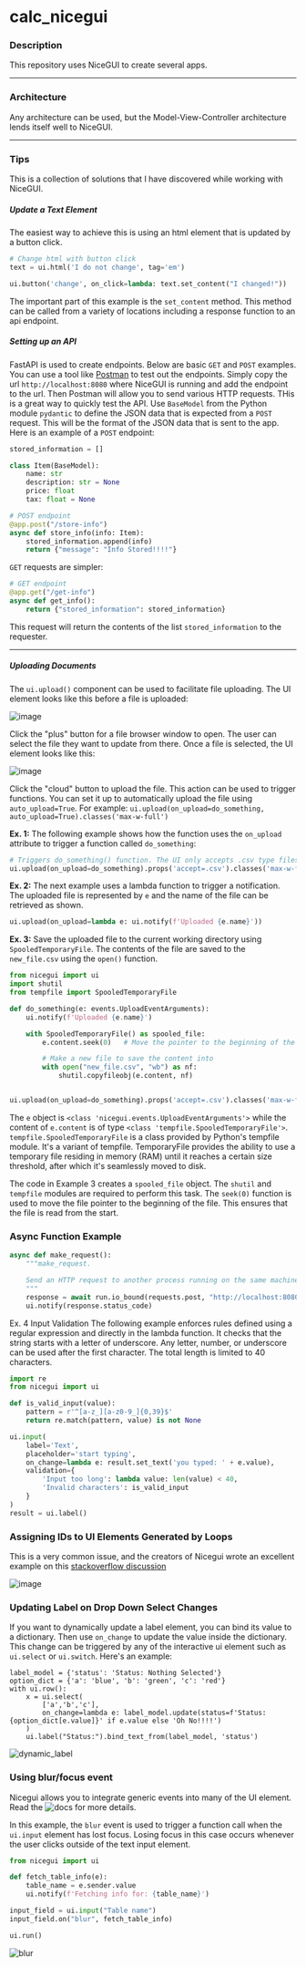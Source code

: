# calc_nicegui

### Description
This repository uses NiceGUI to create several apps.

---
### Architecture
Any architecture can be used, but the Model-View-Controller architecture lends itself well to NiceGUI.

---
### Tips
This is a collection of solutions that I have discovered while working with NiceGUI.
##### Update a Text Element
The easiest way to achieve this is using an html element that is updated by a button click.
```python
# Change html with button click
text = ui.html('I do not change', tag='em')

ui.button('change', on_click=lambda: text.set_content("I changed!"))
```
The important part of this example is the `set_content` method. This method can be called from a variety of locations including a response function to an api endpoint.

##### Setting up an API
FastAPI is used to create endpoints. Below are basic `GET` and `POST` examples. You can use a tool like [Postman](https://www.postman.com/) to test out the endpoints. Simply copy the url `http://localhost:8080` where NiceGUI is running and add the endpoint to the url. Then Postman will allow you to send various HTTP requests. THis is a great way to quickly test the API. Use `BaseModel` from the Python module `pydantic` to define the JSON data that is expected from a `POST` request. This will be the format of the JSON data that is sent to the app. Here is an example of a `POST` endpoint:
```python
stored_information = []

class Item(BaseModel):
    name: str
    description: str = None
    price: float
    tax: float = None

# POST endpoint
@app.post("/store-info")
async def store_info(info: Item):
    stored_information.append(info)
    return {"message": "Info Stored!!!!"}
```
`GET` requests are simpler:
```python
# GET endpoint
@app.get("/get-info")
async def get_info():
    return {"stored_information": stored_information}
```
This request will return the contents of the list `stored_information` to the requester.

---
##### Uploading Documents
The `ui.upload()` component can be used to facilitate file uploading. The UI element looks like this before a file is uploaded:

![image](https://github.com/jmart5/calc_nicegui/assets/93228623/39bfdfe1-dc40-434f-80e5-da7c91f07c29)

Click the "plus" button for a file browser window to open. The user can select the file they want to update from there. Once a file is selected, the UI element looks like this: 

![image](https://github.com/jmart5/calc_nicegui/assets/93228623/c1d6228f-9c26-49b4-be03-23ee36c822a5)

Click the "cloud" button to upload the file. This action can be used to trigger functions. You can set it up to automatically upload the file using `auto_upload=True`.  For example: `ui.upload(on_upload=do_something, auto_upload=True).classes('max-w-full')`

**Ex. 1:** The following example shows how the function uses the `on_upload` attribute to trigger a function called `do_something`:
```python
# Triggers do_something() function. The UI only accepts .csv type files. 
ui.upload(on_upload=do_something).props('accept=.csv').classes('max-w-full')
```
**Ex. 2:** The next example uses a lambda function to trigger a notification. The uploaded file is represented by `e` and the name of the file can be retrieved as shown. 
```python
ui.upload(on_upload=lambda e: ui.notify(f'Uploaded {e.name}'))
```

**Ex. 3:** Save the uploaded file to the current working directory using `SpooledTemporaryFile`. The contents of the file are saved to the `new_file.csv` using the `open()` function.
```python
from nicegui import ui
import shutil
from tempfile import SpooledTemporaryFile

def do_something(e: events.UploadEventArguments):
    ui.notify(f'Uploaded {e.name}')

    with SpooledTemporaryFile() as spooled_file:
        e.content.seek(0)   # Move the pointer to the beginning of the file

        # Make a new file to save the content into
        with open("new_file.csv", "wb") as nf:
            shutil.copyfileobj(e.content, nf)


ui.upload(on_upload=do_something).props('accept=.csv').classes('max-w-full')
```
The `e` object is `<class 'nicegui.events.UploadEventArguments'>` while the content of `e.content` is of type `<class 'tempfile.SpooledTemporaryFile'>`. `tempfile.SpooledTemporaryFile` is a class provided by Python's tempfile module. It's a variant of tempfile. TemporaryFile provides the ability to use a temporary file residing in memory (RAM) until it reaches a certain size threshold, after which it's seamlessly moved to disk. 

The code in Example 3 creates a `spooled_file` object. The `shutil` and `tempfile` modules are required to perform this task. The `seek(0)` function is used to move the file pointer to the beginning of the file. This ensures that the file is read from the start. 

###    Async Function Example
```python
async def make_request():
    """make_request.

    Send an HTTP request to another process running on the same machine. Use async to allow this function to wait for a response. 
    """
    response = await run.io_bound(requests.post, "http://localhost:8080/start_something", timeout=3)
    ui.notify(response.status_code)
```

Ex. 4 Input Validation
The following example enforces rules defined using a regular expression and directly in the lambda function. It checks that the string starts with a letter of underscore. Any letter, number, or underscore can be used after the first character. The total length is limited to 40 characters.
```python
import re
from nicegui import ui

def is_valid_input(value):
    pattern = r'^[a-z_][a-z0-9_]{0,39}$'
    return re.match(pattern, value) is not None

ui.input(
    label='Text',
    placeholder='start typing',
    on_change=lambda e: result.set_text('you typed: ' + e.value),
    validation={
        'Input too long': lambda value: len(value) < 40,
        'Invalid characters': is_valid_input
    }
)
result = ui.label()
```

###    Assigning IDs to UI Elements Generated by Loops
This is a very common issue, and the creators of Nicegui wrote an excellent example on this [stackoverflow discussion](https://stackoverflow.com/questions/76726671/im-populating-some-cards-using-for-loop-in-nicegui-each-has-a-label-and-a-butto)

![image](https://github.com/jmart5/calc_nicegui/assets/93228623/dadbf509-dfb1-446d-8d4b-1d50db8246e5)

###    Updating Label on Drop Down Select Changes
If you want to dynamically update a label element, you can bind its value to a dictionary. Then use `on_change` to update the value inside the dictionary. This change can be triggered by any of the interactive ui element such as `ui.select` or `ui.switch`. Here's an example:
```
label_model = {'status': 'Status: Nothing Selected'}
option_dict = {'a': 'blue', 'b': 'green', 'c': 'red'}
with ui.row():
    x = ui.select(
        ['a','b','c'],
        on_change=lambda e: label_model.update(status=f'Status: {option_dict[e.value]}' if e.value else 'Oh No!!!!')
    )
    ui.label("Status:").bind_text_from(label_model, 'status')
```

![dynamic_label](https://github.com/user-attachments/assets/41bf1465-5454-4c15-90d4-eb7b7c00449f)

### Using blur/focus event
Nicegui allows you to integrate generic events into many of the UI element. Read the ![docs](https://nicegui.io/documentation/section_action_events#generic_events) for more details. 

In this example, the `blur` event is used to trigger a function call when the `ui.input` element has lost focus. Losing focus in this case occurs whenever the user clicks outside of the text input element. 

```python
from nicegui import ui

def fetch_table_info(e):
    table_name = e.sender.value
    ui.notify(f'Fetching info for: {table_name}')

input_field = ui.input("Table name")
input_field.on("blur", fetch_table_info)

ui.run()
```

![blur](https://github.com/user-attachments/assets/3d559f78-6337-484d-bcb9-ab5533e1879f)
